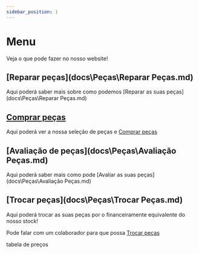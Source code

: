 ```yaml
---
sidebar_position: 1
---
```


# Menu

Veja o que pode fazer no nosso website!

## [Reparar peças](docs\Peças\Reparar Peças.md)

Aqui poderá saber mais sobre como podemos
[Reparar as suas peças](docs\Peças\Reparar Peças.md)

## [Comprar peças](docs\Peças\comprar-peças.md)

Aqui poderá ver a nossa seleção de peças e
[Comprar peças](docs\Peças\comprar-peças.md)

## [Avaliação de peças](docs\Peças\Avaliação Peças.md)

Aqui poderá saber mais como pode
[Avaliar as suas peças](docs\Peças\Avaliação Peças.md)

## [Trocar peças](docs\Peças\Trocar Peças.md)

Aqui poderá trocar as suas peças por o financeiramente equivalente do nosso stock!

Pode falar com um colaborador para que possa [Trocar peças](docs\Peças\trocar-peças.md)

tabela de preços